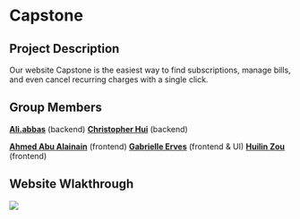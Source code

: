 # Capstone

## Project Description
Our website Capstone is the easiest way to find subscriptions, manage bills, and even cancel recurring charges with a single click.

## Group Members
**[Ali.abbas](https://github.com/AliAsjad512)** (backend)
**[Christopher Hui](https://github.com/Chris41700)** (backend)

**[Ahmed Abu Alainain](https://github.com/Ahmmmmmed99)** (frontend)
**[Gabrielle Erves](https://github.com/GabErves)** (frontend & UI)
**[Huilin Zou](https://github.com/huilin-zou?tab=repositories)** (frontend)



## Website Wlakthrough
![](https://i.imgur.com/3zkyqaR.gif)
